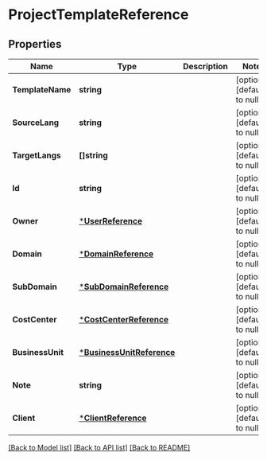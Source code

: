 # ProjectTemplateReference

## Properties
Name | Type | Description | Notes
------------ | ------------- | ------------- | -------------
**TemplateName** | **string** |  | [optional] [default to null]
**SourceLang** | **string** |  | [optional] [default to null]
**TargetLangs** | **[]string** |  | [optional] [default to null]
**Id** | **string** |  | [optional] [default to null]
**Owner** | [***UserReference**](UserReference.md) |  | [optional] [default to null]
**Domain** | [***DomainReference**](DomainReference.md) |  | [optional] [default to null]
**SubDomain** | [***SubDomainReference**](SubDomainReference.md) |  | [optional] [default to null]
**CostCenter** | [***CostCenterReference**](CostCenterReference.md) |  | [optional] [default to null]
**BusinessUnit** | [***BusinessUnitReference**](BusinessUnitReference.md) |  | [optional] [default to null]
**Note** | **string** |  | [optional] [default to null]
**Client** | [***ClientReference**](ClientReference.md) |  | [optional] [default to null]

[[Back to Model list]](../README.md#documentation-for-models) [[Back to API list]](../README.md#documentation-for-api-endpoints) [[Back to README]](../README.md)


